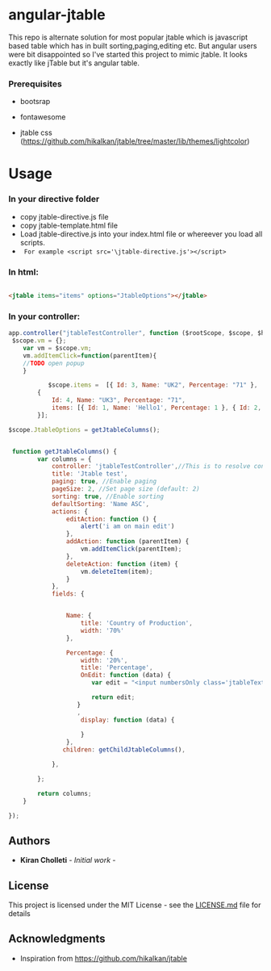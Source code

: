 # angular-jtable
This repo is alternate solution for most popular jtable which is javascript based table which has in built sorting,paging,editing etc. But angular users were bit disappointed so I've started this project to mimic jtable. It looks exactly like jTable but it's angular table.

### Prerequisites
- bootsrap

- fontawesome

- jtable css (https://github.com/hikalkan/jtable/tree/master/lib/themes/lightcolor)

# Usage
### In your directive folder
  - copy jtable-directive.js file
  - copy jtable-template.html file
  - Load jtable-directive.js into your index.html file or whereever you load all scripts.
  -  ``` For example <script src='\jtable-directive.js'></script>```
  
### In html:
``` html

<jtable items="items" options="JtableOptions"></jtable>
```

### In your controller:
```js
app.controller("jtableTestController", function ($rootScope, $scope, $http, $timeout, $state, $uibModal) {
 $scope.vm = {};
    var vm = $scope.vm;
    vm.addItemClick=function(parentItem){
    //TODO open popup
    }

           $scope.items =  [{ Id: 3, Name: "UK2", Percentage: "71" },
        {
            Id: 4, Name: "UK3", Percentage: "71",
            items: [{ Id: 1, Name: 'Hello1', Percentage: 1 }, { Id: 2, Name: 'Hello2', Percentage: 2 }, ]
        }];

$scope.JtableOptions = getJtableColumns();


 function getJtableColumns() {
        var columns = {
            controller: 'jtableTestController',//This is to resolve controller methods that you used in Display,OnEdit functions
            title: 'Jtable test',
            paging: true, //Enable paging
            pageSize: 2, //Set page size (default: 2)
            sorting: true, //Enable sorting
            defaultSorting: 'Name ASC',
            actions: {
                editAction: function () {
                    alert('i am on main edit')
                },
                addAction: function (parentItem) {
                    vm.addItemClick(parentItem);
                },
                deleteAction: function (item) {
                    vm.deleteItem(item);
                }
            },
            fields: {


                Name: {
                    title: 'Country of Production',
                    width: '70%'
                },

                Percentage: {
                    width: '20%',
                    title: 'Percentage',
                    OnEdit: function (data) {
                       var edit = "<input numbersOnly class='jtableTextbox numbersOnly'  type='text' ng-model='item.Percentage' />"

                       return edit;
                   }
                   ,
                    display: function (data) {
                      
                    }
                },
               children: getChildJtableColumns(),

            },

        };

        return columns;
    }

});
```


## Authors

* **Kiran Cholleti** - *Initial work* - 



## License

This project is licensed under the MIT License - see the [LICENSE.md](LICENSE.md) file for details

## Acknowledgments
* Inspiration from https://github.com/hikalkan/jtable

